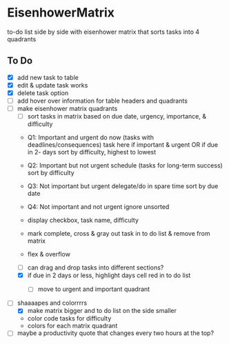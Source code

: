 # EisenhowerMatrix
to-do list side by side with eisenhower matrix that sorts tasks into 4 quadrants

## To Do
- [x] add new task to table
- [x] edit & update task works
- [x] delete task option
- [ ] add hover over information for table headers and quadrants
- [ ] make eisenhower matrix quadrants
    - [ ] sort tasks in matrix based on due date, urgency, importance, & difficulty 
    * Q1: Important and urgent do now (tasks with deadlines/consequences)
        task here if important & urgent OR if due in 2- days
        sort by difficulty, highest to lowest
    * Q2: Important but not urgent schedule (tasks for long-term success)
        sort by difficulty
    * Q3: Not important but urgent delegate/do in spare time
        sort by due date
    * Q4: Not important and not urgent ignore
        unsorted
    
    * display checkbox, task name, difficulty
    * mark complete, cross & gray out task in to do list & remove from matrix
    * flex & overflow
    - [ ] can drag and drop tasks into different sections?
    - [x] if due in 2 days or less, highlight days cell red in to do list
       - [ ] move to urgent and important quadrant

    
- [ ] shaaaapes and colorrrrs
    - [x] make matrix bigger and to do list on the side smaller
    * color code tasks for difficulty
    * colors for each matrix quadrant
- [ ] maybe a productivity quote that changes every two hours at the top?

